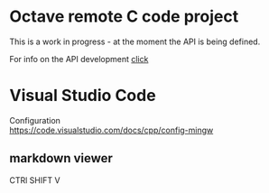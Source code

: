 # Octave remote C code project

This is a work in progress - at the moment the API is being defined.  

For info on the API development [click](../docs/remoteC_api/cpp_orp_microApi.md) 



# Visual Studio Code

Configuration  
https://code.visualstudio.com/docs/cpp/config-mingw

## markdown viewer
CTRl SHIFT V